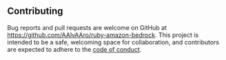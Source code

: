 ## Contributing

Bug reports and pull requests are welcome on GitHub at https://github.com/AAlvAAro/ruby-amazon-bedrock. This project is intended to be a safe, welcoming space for collaboration, and contributors are expected to adhere to the [code of conduct](https://github.com/AAlvAAro/ruby-amazon-bedrock/blob/main/CODE_OF_CONDUCT.md).
